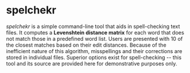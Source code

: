 # spelchekr
*spelchekr* is a simple command-line tool that aids in spell-checking text files.
It computes a **Levenshtein distance matrix** for each word that does not match those in a predefined word list. Users are presented with 10 of the closest matches based on their edit distances.
Because of the inefficient nature of this algorithm, misspellings and their corrections are stored in individual files.
Superior options exist for spell-checking -- this tool and its source are provided here for demonstrative purposes only.
